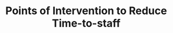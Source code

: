 ---
title: "Points of Intervention to Reduce Time-to-staff"
layout: post
lang: en
lang-ref: 405-intervention
section: 4
category: 
  - hiring
hero:
  image:
    src: 4.5-tx-heading.jpg
    alt: A photo of a stopclock and mobile device.
  standards:
    - data
    - empower-staff
    - collaboration
blocks:
  - Back in 2017, before we launched the Talent Cloud staffing platform, we put together a list of 20 assumptions that we had about time to staff that we wanted to test. These were areas where workshops indicated there might be ways to save some time. While not everything we tested was useful (and there were a few hypotheses we didn’t get a chance to test), here’s the list of what proved valuable in reducing time to staff in our experiments.
  - type: title
    label: "Our Top 5: Larger Impact"
  - type: list
    style: unordered
    items:
      - "<strong style=\"letter-spacing: -1px;\" data-h2-font-weight=\"b(800)\" data-h2-font-color=\"b(purple)\">Integrated Priority Screening:</strong> Working with the Public Service Commission, Talent Cloud was able to consistently reduce the time to staff required for this step to zero days by developing an integrated priority screening process that ran concurrently with other steps in hiring on the platform. Managers reported that this saved them approximately a month in their usual timeline. (For a full write-up, see Integrated Priority Screening in this section of the report.)"
      - "<strong style=\"letter-spacing: -1px;\" data-h2-font-weight=\"b(800)\" data-h2-font-color=\"b(purple)\">Redesigning the job advertisement to reduce application volume:</strong> Talent Cloud worked to reduce the volume of mis-matched applications by giving applicants more information about the job. By democratizing access to this information, Talent Cloud gave applicants more responsibility for deciding whether they thought they would be a “fit” for the job, reducing screening burden on managers and improving applicant experience. (For a full write up see Optimizing the Volume of Applications in this section of the report and Research Section 2: Optimizing the Talent-to-Team Match.)"
      - "<strong style=\"letter-spacing: -1px;\" data-h2-font-weight=\"b(800)\" data-h2-font-color=\"b(purple)\">Assessment planning support:</strong> Talent Cloud provided hiring managers with an online tool to create a custom assessment plan that was pre-populated with the essential and asset criteria in the job advertisement. This provided a single place to develop questions, attach assessments to skills, and write the rating guide. Managers and HR advisors could both edit the plan, and rearrange information according to their preference. For example, managers usually liked things arranged chronologically, so they could plan their calendars around upcoming steps, whereas HR advisors preferred to organize information by essential and asset skills, and their corresponding assessment method(s). We estimate that this tool (and the nudges in it) reduced time to staff by approximately 2-6 weeks. (For a full write up see A Tool for Assessment Planning in this section of the report.)"
      - "<strong style=\"letter-spacing: -1px;\" data-h2-font-weight=\"b(800)\" data-h2-font-color=\"b(purple)\">Screen in real time:</strong> In mid-2020, Talent Cloud released a feature that allows managers to begin assessing their candidates once the advertisement goes live. The early results suggest this could reduce time to staff by anywhere from 2 weeks to several months, as managers reported higher enthusiasm levels for sorting applicants as they came in, reducing procrastination. Managers felt that evaluating a handful of applications a day was much more manageable than receiving them all at once, and they were excited to see who had applied each day. This speed in the initial screening phase also helped managers to retain top talent by making their initial contact with high quality candidates more quickly."
      - "<strong style=\"letter-spacing: -1px;\" data-h2-font-weight=\"b(800)\" data-h2-font-color=\"b(purple)\">Applicant screening tool, with pre-sorted applicant categories:</strong> On Talent Cloud, managers are able to view applications directly on the Applicant Screening Tool, and found their applicant pool pre-sorted into veterans and priorities, Canadians, non-Canadians and those applying with skills below the required level. Both managers and HR advisors are also able to sort and comment on applications (each through their own portal), reducing email-based conversations by introducing a central platform (which also tracks time). We estimate that the introduction of this tool was able to reduce the time to staff by 2-4 weeks (See A Tool for Applicant Tracking in this section of the report.)"
  - type: pullquote
    content: "\"Small changes to platform design can add up to big impacts in results.\""
  - type: image
    src: 4.5-tx-splash.png
    alt: A photo of purple liquid, mid splash.
    route: section1
  - type: title
    label: "2 Worth Doing: Moderate Impact"
  - type: list
    style: unordered
    items:
      - "<strong style=\"letter-spacing: -1px;\" data-h2-font-weight=\"b(800)\" data-h2-font-color=\"b(purple)\">Support for creating the job advertisement:</strong> While the time leading up to a live job advertisement happened before the clock started on our target of ~30 days (plus security clearance), there were still weeks to be saved here for managers and HR advisors. Optimizing the choice architecture on the platform and providing a tool to help with crafting job advertisements resulted in several weeks of time savings for managers. (For a full write up see A Tool to Build Optimized Job Advertisements in this section of the report.)"
      - "<strong style=\"letter-spacing: -1px;\" data-h2-font-weight=\"b(800)\" data-h2-font-color=\"b(purple)\">Nudges to keep things moving:</strong> Talent Cloud built in a series of nudges to encourage managers to move swiftly, including automating nudges, like email reminders about how many days until top applicants might start seeking other opportunities, and showing managers and HR advisors how many days have passed since their advertisement closed when they log into their portal."
  - type: title
    label: "3 to Consider: Lesser Impact"
  - type: list
    style: unordered
    items:
      - "<strong style=\"letter-spacing: -1px;\" data-h2-font-weight=\"b(800)\" data-h2-font-color=\"b(purple)\">Rethinking merit criteria:</strong> While this didn’t impact time to staff overall, it was an important consideration in optimizing the hiring result. Through testing with live processes, we identified an optimized number of selection criteria, and encouraged managers to target this. This resulted in a more focused assessment plan that took less time to complete, and contributed to managing the volume of applications. (For a full write up see Optimizing the Number of Selection Criteria in this section of the report.)"
      - "<strong style=\"letter-spacing: -1px;\" data-h2-font-weight=\"b(800)\" data-h2-font-color=\"b(purple)\">Alternative approach to reference checks:</strong> Reference checks often get tagged on to the end of a hiring process and can take days to complete. Talent Cloud gave candidates the option to provide “micro-reference checks” as evidence to substantiate their claims during the application process. Micro-reference checks were only used a handful of times. We still see potential to reduce time to staff by up to a week, but this will require further work with HR advisors to develop tools that they feel confident are as valuable and rigorous as traditional reference checks."
      - "<strong style=\"letter-spacing: -1px;\" data-h2-font-weight=\"b(800)\" data-h2-font-color=\"b(purple)\">Collecting supplementary information early on:</strong> We identified supplementary information needed for later steps in the staffing process that could delay the employee's start date, and provided nudges to encourage candidates to start gathering this information earlier on. This included encouraging applicants to fill out their security screening forms and have them ready, and request out-of-country police checks early on. Applicants were also prompted to have copies of things like their education credentials ready. Qualitative data showed employees that started collecting this information after submitting their application reduced time to staff by 1-2 weeks, but this is a very limited sample size."
---